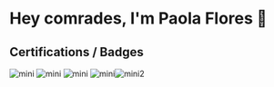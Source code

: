 # Hey comrades, I'm Paola Flores 👋


## Certifications / Badges


![mini](https://user-images.githubusercontent.com/99099314/222854144-6198206a-261e-41b7-87a6-d5f4b93129d5.png)
![mini](https://user-images.githubusercontent.com/99099314/222854176-d78b2b6a-b355-4f71-9a62-1cce14d184d2.png)
![mini](https://user-images.githubusercontent.com/99099314/222854202-519690b2-8449-4d21-a2a5-9f9546c5e621.png)
![mini](https://user-images.githubusercontent.com/99099314/222856136-9f9056f1-4093-4367-96b7-c43687f86eb5.png)![mini2](https://user-images.githubusercontent.com/99099314/222856142-339e9dbd-6c8f-4bd0-a30f-11f653fd5f89.png)








